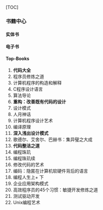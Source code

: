 [TOC]

### 书籍中心

#### 实体书

#### 电子书

#### Top-Books

1.  **代码大全**
2.  程序员修炼之道
3.  计算机程序的构造和解释
4.  C程序设计语言
5.  算法导论
6.  **重构：改善既有代码的设计**
7.  设计模式
8.  人月神话
9.  计算机程序设计艺术
10.  编译原理
11.  **深入浅出设计模式**
12.  歌德尔、艾舍尔、巴赫书：集异璧之大成
13.  **代码整洁之道**
14.  编程珠玑
15.  编程珠玑续
16.  修改代码的艺术
17.  编码：隐匿在计算机软硬件背后的语言
18.  编程人生上+ 下
19.  企业应用架构模式
20.  高效程序员的45个习惯：敏捷开发修炼之道
21.  测试驱动开发
22.  Unix编程艺术
